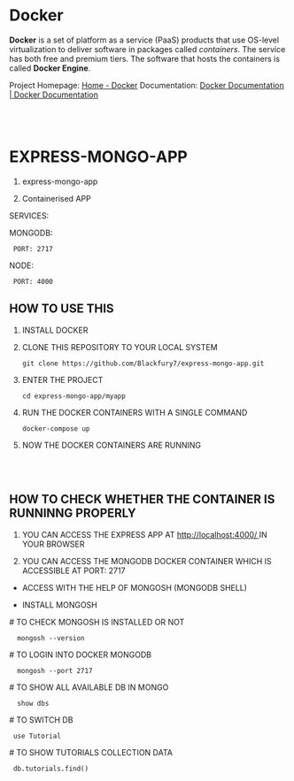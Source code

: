 # Docker
**Docker** is a set of platform as a service (PaaS) products that use OS-level virtualization to deliver software in packages called _containers_. The service has both free and premium tiers. The software that hosts the containers is called **Docker Engine**.


Project Homepage: [Home - Docker](https://www.docker.com/)
Documentation: [Docker Documentation | Docker Documentation](https://docs.docker.com/)

<br><br>


# EXPRESS-MONGO-APP

1. express-mongo-app 

2. Containerised APP 




 SERVICES:
 
   MONGODB:
   
     PORT: 2717
     
   NODE:
   
     PORT: 4000
     

## HOW TO USE THIS

1. INSTALL DOCKER

2. CLONE THIS REPOSITORY TO YOUR LOCAL SYSTEM

       git clone https://github.com/Blackfury7/express-mongo-app.git
 
3. ENTER THE PROJECT
      
       cd express-mongo-app/myapp
 
4. RUN THE DOCKER CONTAINERS WITH A SINGLE COMMAND
 
       docker-compose up
       
       

5. NOW THE DOCKER CONTAINERS ARE RUNNING

<br><br>

## HOW TO CHECK WHETHER THE CONTAINER IS RUNNINNG PROPERLY

1. YOU CAN ACCESS THE EXPRESS APP AT <a href="http://localhost:4000/" target="_blank"> http://localhost:4000/ </a> IN YOUR BROWSER

2. YOU CAN ACCESS THE MONGODB DOCKER CONTAINER WHICH IS ACCESSIBLE AT PORT: 2717

 - ACCESS WITH THE HELP OF MONGOSH (MONGODB SHELL)
 
  - INSTALL MONGOSH
  
  \# TO CHECK MONGOSH IS INSTALLED OR NOT
      
      mongosh --version
      
   \# TO LOGIN INTO DOCKER MONGODB
   
      mongosh --port 2717
   
   \# TO SHOW ALL AVAILABLE DB IN MONGO
        
      show dbs
      
  \# TO SWITCH DB
     
     use Tutorial
     
  \# TO SHOW TUTORIALS COLLECTION DATA
   
     db.tutorials.find()
  
